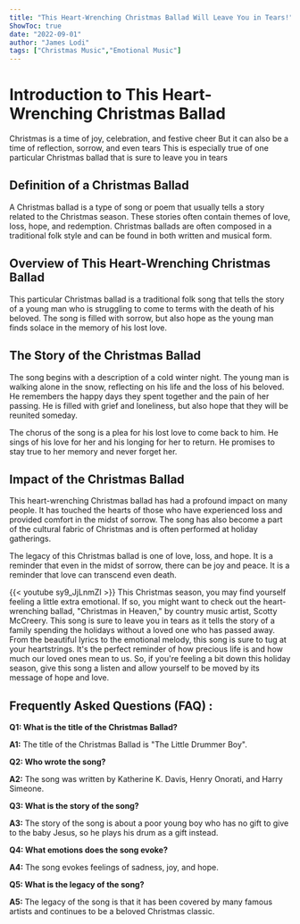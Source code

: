 ```yaml
---
title: "This Heart-Wrenching Christmas Ballad Will Leave You in Tears!"
ShowToc: true 
date: "2022-09-01"
author: "James Lodi" 
tags: ["Christmas Music","Emotional Music"]
---
```

# Introduction to This Heart-Wrenching Christmas Ballad 

Christmas is a time of joy, celebration, and festive cheer But it can also be a time of reflection, sorrow, and even tears This is especially true of one particular Christmas ballad that is sure to leave you in tears

## Definition of a Christmas Ballad

A Christmas ballad is a type of song or poem that usually tells a story related to the Christmas season. These stories often contain themes of love, loss, hope, and redemption. Christmas ballads are often composed in a traditional folk style and can be found in both written and musical form.

## Overview of This Heart-Wrenching Christmas Ballad

This particular Christmas ballad is a traditional folk song that tells the story of a young man who is struggling to come to terms with the death of his beloved. The song is filled with sorrow, but also hope as the young man finds solace in the memory of his lost love.

## The Story of the Christmas Ballad

The song begins with a description of a cold winter night. The young man is walking alone in the snow, reflecting on his life and the loss of his beloved. He remembers the happy days they spent together and the pain of her passing. He is filled with grief and loneliness, but also hope that they will be reunited someday.

The chorus of the song is a plea for his lost love to come back to him. He sings of his love for her and his longing for her to return. He promises to stay true to her memory and never forget her.

## Impact of the Christmas Ballad

This heart-wrenching Christmas ballad has had a profound impact on many people. It has touched the hearts of those who have experienced loss and provided comfort in the midst of sorrow. The song has also become a part of the cultural fabric of Christmas and is often performed at holiday gatherings.

The legacy of this Christmas ballad is one of love, loss, and hope. It is a reminder that even in the midst of sorrow, there can be joy and peace. It is a reminder that love can transcend even death.

{{< youtube sy9_JjLnmZI >}} 
This Christmas season, you may find yourself feeling a little extra emotional. If so, you might want to check out the heart-wrenching ballad, "Christmas in Heaven," by country music artist, Scotty McCreery. This song is sure to leave you in tears as it tells the story of a family spending the holidays without a loved one who has passed away. From the beautiful lyrics to the emotional melody, this song is sure to tug at your heartstrings. It's the perfect reminder of how precious life is and how much our loved ones mean to us. So, if you're feeling a bit down this holiday season, give this song a listen and allow yourself to be moved by its message of hope and love.

## Frequently Asked Questions (FAQ) :
**Q1: What is the title of the Christmas Ballad?**

**A1:** The title of the Christmas Ballad is "The Little Drummer Boy".

**Q2: Who wrote the song?**

**A2:** The song was written by Katherine K. Davis, Henry Onorati, and Harry Simeone.

**Q3: What is the story of the song?**

**A3:** The story of the song is about a poor young boy who has no gift to give to the baby Jesus, so he plays his drum as a gift instead.

**Q4: What emotions does the song evoke?**

**A4:** The song evokes feelings of sadness, joy, and hope.

**Q5: What is the legacy of the song?**

**A5:** The legacy of the song is that it has been covered by many famous artists and continues to be a beloved Christmas classic.



